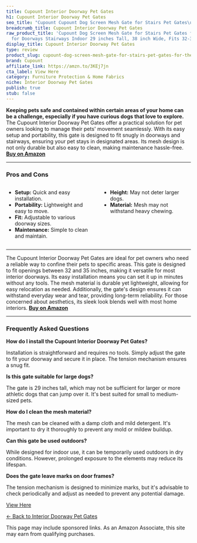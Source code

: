 ```yaml
---
title: Cupount Interior Doorway Pet Gates
h1: Cupount Interior Doorway Pet Gates
seo_title: "Cupount Cupount Dog Screen Mesh Gate for Stairs Pet Gates\u2026"
breadcrumb_title: Cupount Interior Doorway Pet Gates
raw_product_title: 'Cupount Dog Screen Mesh Gate for Stairs Pet Gates for The House:
  for Doorways Stairways Indoor 29 inches Tall, 38 inch Wide, Fits 32-35 inch Openings'
display_title: Cupount Interior Doorway Pet Gates
type: review
product_slug: cupount-dog-screen-mesh-gate-for-stairs-pet-gates-for-the-house-for-doo-d3b89384
brand: Cupount
affiliate_link: https://amzn.to/3KEj7jn
cta_label: View Here
category: Furniture Protection & Home Fabrics
niche: Interior Doorway Pet Gates
publish: true
stub: false
---
```


<div id="intro" class="full-width">
  <p><strong>Keeping pets safe and contained within certain areas of your home can be a challenge, especially if you have curious dogs that love to explore.</strong> The Cupount Interior Doorway Pet Gates offer a practical solution for pet owners looking to manage their pets' movement seamlessly. With its easy setup and portability, this gate is designed to fit snugly in doorways and stairways, ensuring your pet stays in designated areas. Its mesh design is not only durable but also easy to clean, making maintenance hassle-free. <a href="https://amzn.to/3KEj7jn" rel="nofollow sponsored noopener" target="_blank"><strong>Buy on Amazon</strong></a></p>
</div>

<hr />
<h3 id="pros-cons">Pros and Cons</h3>
<div class="pc-grid" style="display:grid;grid-template-columns:1fr 1fr;gap:16px;">
  <ul>
    <li><strong>Setup:</strong> Quick and easy installation.</li>
    <li><strong>Portability:</strong> Lightweight and easy to move.</li>
    <li><strong>Fit:</strong> Adjustable to various doorway sizes.</li>
    <li><strong>Maintenance:</strong> Simple to clean and maintain.</li>
  </ul>
  <ul>
    <li><strong>Height:</strong> May not deter larger dogs.</li>
    <li><strong>Material:</strong> Mesh may not withstand heavy chewing.</li>
  </ul>
</div>
<hr />

<div class="full-width">
  <p>The Cupount Interior Doorway Pet Gates are ideal for pet owners who need a reliable way to confine their pets to specific areas. This gate is designed to fit openings between 32 and 35 inches, making it versatile for most interior doorways. Its easy installation means you can set it up in minutes without any tools. The mesh material is durable yet lightweight, allowing for easy relocation as needed. Additionally, the gate's design ensures it can withstand everyday wear and tear, providing long-term reliability. For those concerned about aesthetics, its sleek look blends well with most home interiors. <a href="https://amzn.to/3KEj7jn" rel="nofollow sponsored noopener" target="_blank"><strong>Buy on Amazon</strong></a></p>
</div>

<hr />
<h3 id="faqs">Frequently Asked Questions</h3>

<p><strong>How do I install the Cupount Interior Doorway Pet Gates?</strong></p>
<p>Installation is straightforward and requires no tools. Simply adjust the gate to fit your doorway and secure it in place. The tension mechanism ensures a snug fit.</p>

<p><strong>Is this gate suitable for large dogs?</strong></p>
<p>The gate is 29 inches tall, which may not be sufficient for larger or more athletic dogs that can jump over it. It's best suited for small to medium-sized pets.</p>

<p><strong>How do I clean the mesh material?</strong></p>
<p>The mesh can be cleaned with a damp cloth and mild detergent. It's important to dry it thoroughly to prevent any mold or mildew buildup.</p>

<p><strong>Can this gate be used outdoors?</strong></p>
<p>While designed for indoor use, it can be temporarily used outdoors in dry conditions. However, prolonged exposure to the elements may reduce its lifespan.</p>

<p><strong>Does the gate leave marks on door frames?</strong></p>
<p>The tension mechanism is designed to minimize marks, but it's advisable to check periodically and adjust as needed to prevent any potential damage.</p>
<p><a class="btn" href="https://amzn.to/3KEj7jn" target="_blank" rel="nofollow sponsored noopener">View Here</a></p>
<p><a href="/roundups/furniture-protection-home-fabrics/interior-doorway-pet-gates/">← Back to Interior Doorway Pet Gates</a></p>
<aside class="disclosure">This page may include sponsored links. As an Amazon Associate, this site may earn from qualifying purchases.</aside>
